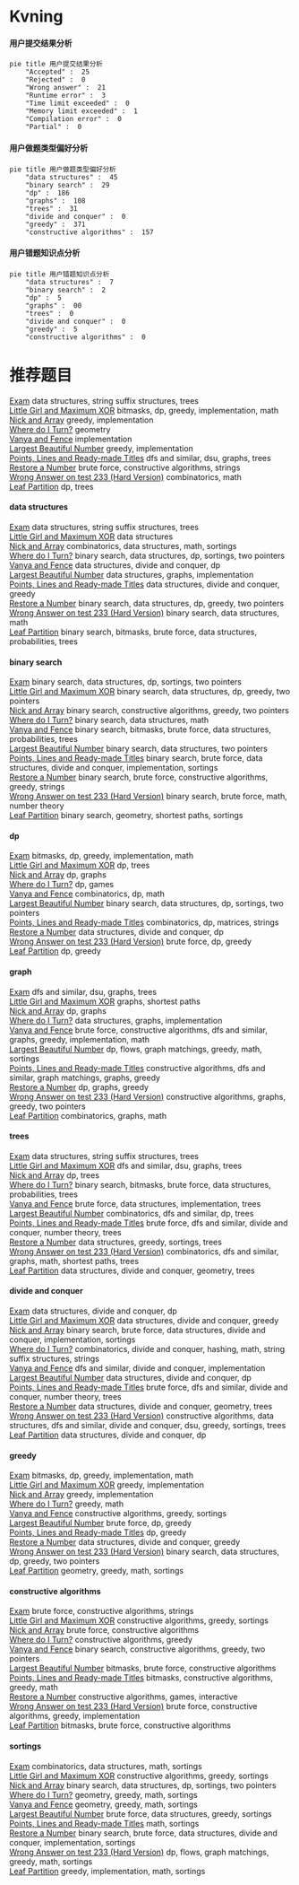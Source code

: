 # Kvning
<!-- tabs:start -->
#### **用户提交结果分析**

```mermaid
pie title 用户提交结果分析
    "Accepted" :  25
    "Rejected" :  0
    "Wrong answer" :  21
    "Runtime error" :  3
    "Time limit exceeded" :  0
    "Memory limit exceeded" :  1
    "Compilation error" :  0
    "Partial" :  0
```
#### **用户做题类型偏好分析**

```mermaid
pie title 用户做题类型偏好分析
    "data structures" :  45
    "binary search" :  29
    "dp" :  186
    "graphs" :  108
    "trees" :  31
    "divide and conquer" :  0
    "greedy" :  371
    "constructive algorithms" :  157
```
#### **用户错题知识点分析**

```mermaid
pie title 用户错题知识点分析
    "data structures" :  7
    "binary search" :  2
    "dp" :  5
    "graphs" :  00
    "trees" :  0
    "divide and conquer" :  0
    "greedy" :  5
    "constructive algorithms" :  0
```
<!-- tabs:end -->
# 推荐题目
[Exam](https://codeforces.com/contest/1483/problem/F)		data structures,
                        string suffix structures,
                        trees		  
[Little Girl and Maximum XOR](http://codeforces.com/problemset/problem/276/D)		bitmasks,
                        dp,
                        greedy,
                        implementation,
                        math		  
[Nick and Array](http://codeforces.com/problemset/problem/1180/B)		greedy,
                        implementation		  
[Where do I Turn?](http://codeforces.com/problemset/problem/227/A)		geometry		  
[Vanya and Fence](http://codeforces.com/problemset/problem/677/A)		implementation		  
[Largest Beautiful Number](http://codeforces.com/problemset/problem/946/E)		greedy,
                        implementation		  
[Points, Lines and Ready-made Titles](https://codeforces.com/contest/871/problem/C)		dfs and similar,
                        dsu,
                        graphs,
                        trees		  
[Restore a Number](http://codeforces.com/problemset/problem/670/F)		brute force,
                        constructive algorithms,
                        strings		  
[Wrong Answer on test 233 (Hard Version)](http://codeforces.com/problemset/problem/1227/F2)		combinatorics,
                        math		  
[Leaf Partition](http://codeforces.com/problemset/problem/1146/F)		dp,
                        trees		  
<!-- tabs:start -->
#### **data structures**
[Exam](https://codeforces.com/contest/1483/problem/F)		data structures,
                        string suffix structures,
                        trees		  
[Little Girl and Maximum XOR](http://codeforces.com/problemset/problem/853/C)		data structures		  
[Nick and Array](http://codeforces.com/problemset/problem/1167/F)		combinatorics,
                        data structures,
                        math,
                        sortings		  
[Where do I Turn?](http://codeforces.com/problemset/problem/1472/E)		binary search,
                        data structures,
                        dp,
                        sortings,
                        two pointers		  
[Vanya and Fence](http://codeforces.com/problemset/problem/573/D)		data structures,
                        divide and conquer,
                        dp		  
[Largest Beautiful Number](http://codeforces.com/problemset/problem/1468/M)		data structures,
                        graphs,
                        implementation		  
[Points, Lines and Ready-made Titles](http://codeforces.com/problemset/problem/1373/G)		data structures,
                        divide and conquer,
                        greedy		  
[Restore a Number](http://codeforces.com/problemset/problem/1492/C)		binary search,
                        data structures,
                        dp,
                        greedy,
                        two pointers		  
[Wrong Answer on test 233 (Hard Version)](http://codeforces.com/problemset/problem/1490/G)		binary search,
                        data structures,
                        math		  
[Leaf Partition](http://codeforces.com/problemset/problem/1479/D)		binary search,
                        bitmasks,
                        brute force,
                        data structures,
                        probabilities,
                        trees		  
#### **binary search**
[Exam](http://codeforces.com/problemset/problem/1472/E)		binary search,
                        data structures,
                        dp,
                        sortings,
                        two pointers		  
[Little Girl and Maximum XOR](http://codeforces.com/problemset/problem/1492/C)		binary search,
                        data structures,
                        dp,
                        greedy,
                        two pointers		  
[Nick and Array](http://codeforces.com/problemset/problem/1463/D)		binary search,
                        constructive algorithms,
                        greedy,
                        two pointers		  
[Where do I Turn?](http://codeforces.com/problemset/problem/1490/G)		binary search,
                        data structures,
                        math		  
[Vanya and Fence](http://codeforces.com/problemset/problem/1479/D)		binary search,
                        bitmasks,
                        brute force,
                        data structures,
                        probabilities,
                        trees		  
[Largest Beautiful Number](http://codeforces.com/problemset/problem/1436/E)		binary search,
                        data structures,
                        two pointers		  
[Points, Lines and Ready-made Titles](http://codeforces.com/problemset/problem/1461/D)		binary search,
                        brute force,
                        data structures,
                        divide and conquer,
                        implementation,
                        sortings		  
[Restore a Number](http://codeforces.com/problemset/problem/1493/C)		binary search,
                        brute force,
                        constructive algorithms,
                        greedy,
                        strings		  
[Wrong Answer on test 233 (Hard Version)](http://codeforces.com/problemset/problem/1487/D)		binary search,
                        brute force,
                        math,
                        number theory		  
[Leaf Partition](http://codeforces.com/problemset/problem/1486/B)		binary search,
                        geometry,
                        shortest paths,
                        sortings		  
#### **dp**
[Exam](http://codeforces.com/problemset/problem/276/D)		bitmasks,
                        dp,
                        greedy,
                        implementation,
                        math		  
[Little Girl and Maximum XOR](http://codeforces.com/problemset/problem/1146/F)		dp,
                        trees		  
[Nick and Array](http://codeforces.com/problemset/problem/894/E)		dp,
                        graphs		  
[Where do I Turn?](http://codeforces.com/problemset/problem/731/E)		dp,
                        games		  
[Vanya and Fence](https://codeforces.com/contest/1248/problem/C)		combinatorics,
                        dp,
                        math		  
[Largest Beautiful Number](http://codeforces.com/problemset/problem/1472/E)		binary search,
                        data structures,
                        dp,
                        sortings,
                        two pointers		  
[Points, Lines and Ready-made Titles](http://codeforces.com/problemset/problem/506/E)		combinatorics,
                        dp,
                        matrices,
                        strings		  
[Restore a Number](http://codeforces.com/problemset/problem/573/D)		data structures,
                        divide and conquer,
                        dp		  
[Wrong Answer on test 233 (Hard Version)](http://codeforces.com/problemset/problem/1260/E)		brute force,
                        dp,
                        greedy		  
[Leaf Partition](http://codeforces.com/problemset/problem/1392/D)		dp,
                        greedy		  
#### **graph**
[Exam](https://codeforces.com/contest/871/problem/C)		dfs and similar,
                        dsu,
                        graphs,
                        trees		  
[Little Girl and Maximum XOR](http://codeforces.com/problemset/problem/1063/B)		graphs,
                        shortest paths		  
[Nick and Array](http://codeforces.com/problemset/problem/894/E)		dp,
                        graphs		  
[Where do I Turn?](http://codeforces.com/problemset/problem/1468/M)		data structures,
                        graphs,
                        implementation		  
[Vanya and Fence](http://codeforces.com/problemset/problem/1487/C)		brute force,
                        constructive algorithms,
                        dfs and similar,
                        graphs,
                        greedy,
                        implementation,
                        math		  
[Largest Beautiful Number](http://codeforces.com/problemset/problem/1437/C)		dp,
                        flows,
                        graph matchings,
                        greedy,
                        math,
                        sortings		  
[Points, Lines and Ready-made Titles](http://codeforces.com/problemset/problem/1470/D)		constructive algorithms,
                        dfs and similar,
                        graph matchings,
                        graphs,
                        greedy		  
[Restore a Number](http://codeforces.com/problemset/problem/1476/C)		dp,
                        graphs,
                        greedy		  
[Wrong Answer on test 233 (Hard Version)](http://codeforces.com/problemset/problem/1304/D)		constructive algorithms,
                        graphs,
                        greedy,
                        two pointers		  
[Leaf Partition](http://codeforces.com/problemset/problem/1475/C)		combinatorics,
                        graphs,
                        math		  
#### **trees**
[Exam](https://codeforces.com/contest/1483/problem/F)		data structures,
                        string suffix structures,
                        trees		  
[Little Girl and Maximum XOR](https://codeforces.com/contest/871/problem/C)		dfs and similar,
                        dsu,
                        graphs,
                        trees		  
[Nick and Array](http://codeforces.com/problemset/problem/1146/F)		dp,
                        trees		  
[Where do I Turn?](http://codeforces.com/problemset/problem/1479/D)		binary search,
                        bitmasks,
                        brute force,
                        data structures,
                        probabilities,
                        trees		  
[Vanya and Fence](http://codeforces.com/problemset/problem/1511/C)		brute force,
                        data structures,
                        implementation,
                        trees		  
[Largest Beautiful Number](http://codeforces.com/problemset/problem/1499/F)		combinatorics,
                        dfs and similar,
                        dp,
                        trees		  
[Points, Lines and Ready-made Titles](http://codeforces.com/problemset/problem/1491/E)		brute force,
                        dfs and similar,
                        divide and conquer,
                        number theory,
                        trees		  
[Restore a Number](http://codeforces.com/problemset/problem/1466/D)		data structures,
                        greedy,
                        sortings,
                        trees		  
[Wrong Answer on test 233 (Hard Version)](http://codeforces.com/problemset/problem/1495/D)		combinatorics,
                        dfs and similar,
                        graphs,
                        math,
                        shortest paths,
                        trees		  
[Leaf Partition](http://codeforces.com/problemset/problem/1303/G)		data structures,
                        divide and conquer,
                        geometry,
                        trees		  
#### **divide and conquer**
[Exam](http://codeforces.com/problemset/problem/573/D)		data structures,
                        divide and conquer,
                        dp		  
[Little Girl and Maximum XOR](http://codeforces.com/problemset/problem/1373/G)		data structures,
                        divide and conquer,
                        greedy		  
[Nick and Array](http://codeforces.com/problemset/problem/1461/D)		binary search,
                        brute force,
                        data structures,
                        divide and conquer,
                        implementation,
                        sortings		  
[Where do I Turn?](http://codeforces.com/problemset/problem/1466/G)		combinatorics,
                        divide and conquer,
                        hashing,
                        math,
                        string suffix structures,
                        strings		  
[Vanya and Fence](http://codeforces.com/problemset/problem/1490/D)		dfs and similar,
                        divide and conquer,
                        implementation		  
[Largest Beautiful Number](https://codeforces.com/contest/1483/problem/C)		data structures,
                        divide and conquer,
                        dp		  
[Points, Lines and Ready-made Titles](http://codeforces.com/problemset/problem/1491/E)		brute force,
                        dfs and similar,
                        divide and conquer,
                        number theory,
                        trees		  
[Restore a Number](http://codeforces.com/problemset/problem/1303/G)		data structures,
                        divide and conquer,
                        geometry,
                        trees		  
[Wrong Answer on test 233 (Hard Version)](http://codeforces.com/problemset/problem/1494/D)		constructive algorithms,
                        data structures,
                        dfs and similar,
                        divide and conquer,
                        dsu,
                        greedy,
                        sortings,
                        trees		  
[Leaf Partition](http://codeforces.com/problemset/problem/1482/E)		data structures,
                        divide and conquer,
                        dp		  
#### **greedy**
[Exam](http://codeforces.com/problemset/problem/276/D)		bitmasks,
                        dp,
                        greedy,
                        implementation,
                        math		  
[Little Girl and Maximum XOR](http://codeforces.com/problemset/problem/1180/B)		greedy,
                        implementation		  
[Nick and Array](http://codeforces.com/problemset/problem/946/E)		greedy,
                        implementation		  
[Where do I Turn?](http://codeforces.com/problemset/problem/883/M)		greedy,
                        math		  
[Vanya and Fence](http://codeforces.com/problemset/problem/1375/E)		constructive algorithms,
                        greedy,
                        sortings		  
[Largest Beautiful Number](http://codeforces.com/problemset/problem/1260/E)		brute force,
                        dp,
                        greedy		  
[Points, Lines and Ready-made Titles](http://codeforces.com/problemset/problem/1392/D)		dp,
                        greedy		  
[Restore a Number](http://codeforces.com/problemset/problem/1373/G)		data structures,
                        divide and conquer,
                        greedy		  
[Wrong Answer on test 233 (Hard Version)](http://codeforces.com/problemset/problem/1492/C)		binary search,
                        data structures,
                        dp,
                        greedy,
                        two pointers		  
[Leaf Partition](https://codeforces.com/contest/1496/problem/C)		geometry,
                        greedy,
                        math,
                        sortings		  
#### **constructive algorithms**
[Exam](http://codeforces.com/problemset/problem/670/F)		brute force,
                        constructive algorithms,
                        strings		  
[Little Girl and Maximum XOR](http://codeforces.com/problemset/problem/1375/E)		constructive algorithms,
                        greedy,
                        sortings		  
[Nick and Array](http://codeforces.com/problemset/problem/1088/A)		brute force,
                        constructive algorithms		  
[Where do I Turn?](http://codeforces.com/problemset/problem/1493/A)		constructive algorithms,
                        greedy		  
[Vanya and Fence](http://codeforces.com/problemset/problem/1463/D)		binary search,
                        constructive algorithms,
                        greedy,
                        two pointers		  
[Largest Beautiful Number](https://codeforces.com/contest/1456/problem/B)		bitmasks,
                        brute force,
                        constructive algorithms		  
[Points, Lines and Ready-made Titles](http://codeforces.com/problemset/problem/1492/D)		bitmasks,
                        constructive algorithms,
                        greedy,
                        math		  
[Restore a Number](https://codeforces.com/contest/1504/problem/D)		constructive algorithms,
                        games,
                        interactive		  
[Wrong Answer on test 233 (Hard Version)](https://codeforces.com/contest/1483/problem/A)		brute force,
                        constructive algorithms,
                        greedy,
                        implementation		  
[Leaf Partition](https://codeforces.com/contest/1457/problem/D)		bitmasks,
                        brute force,
                        constructive algorithms		  
#### **sortings**
[Exam](http://codeforces.com/problemset/problem/1167/F)		combinatorics,
                        data structures,
                        math,
                        sortings		  
[Little Girl and Maximum XOR](http://codeforces.com/problemset/problem/1375/E)		constructive algorithms,
                        greedy,
                        sortings		  
[Nick and Array](http://codeforces.com/problemset/problem/1472/E)		binary search,
                        data structures,
                        dp,
                        sortings,
                        two pointers		  
[Where do I Turn?](https://codeforces.com/contest/1496/problem/C)		geometry,
                        greedy,
                        math,
                        sortings		  
[Vanya and Fence](http://codeforces.com/problemset/problem/1495/A)		geometry,
                        greedy,
                        math,
                        sortings		  
[Largest Beautiful Number](http://codeforces.com/problemset/problem/1497/A)		brute force,
                        data structures,
                        greedy,
                        sortings		  
[Points, Lines and Ready-made Titles](http://codeforces.com/problemset/problem/1427/A)		math,
                        sortings		  
[Restore a Number](http://codeforces.com/problemset/problem/1461/D)		binary search,
                        brute force,
                        data structures,
                        divide and conquer,
                        implementation,
                        sortings		  
[Wrong Answer on test 233 (Hard Version)](http://codeforces.com/problemset/problem/1437/C)		dp,
                        flows,
                        graph matchings,
                        greedy,
                        math,
                        sortings		  
[Leaf Partition](http://codeforces.com/problemset/problem/1473/A)		greedy,
                        implementation,
                        math,
                        sortings		  
<!-- tabs:end -->
